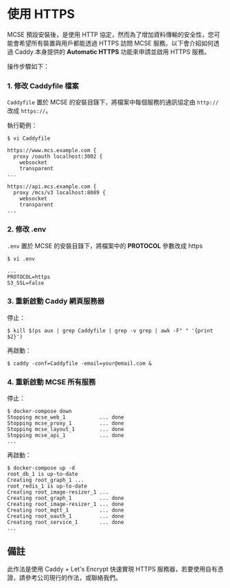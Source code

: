 # 使用 HTTPS

MCSE 預設安裝後，是使用 HTTP 協定，然而為了增加資料傳輸的安全性，您可能會希望所有裝置與用戶都能透過 HTTPS 訪問 MCSE 服務。以下會介紹如何透過 Caddy 本身提供的 **Automatic HTTPS** 功能來申請並啟用 HTTPS 服務。

操作步驟如下：

### 1. 修改 Caddyfile 檔案

`Caddyfile` 置於 MCSE 的安裝目錄下，將檔案中每個服務的通訊協定由 `http://` 改成 `https://`。

執行範例：

```text
$ vi Caddyfile
```

```text
https://www.mcs.example.com {
  proxy /oauth localhost:3002 {
    websocket
    transparent
...

https://api.mcs.example.com {
  proxy /mcs/v3 localhost:8089 {
    websocket
    transparent
...
```

### 2. 修改 .env

`.env` 置於 MCSE 的安裝目錄下，將檔案中的 **PROTOCOL** 參數改成 https

```text
$ vi .env
```

```text
...
PROTOCOL=https
S3_SSL=false
```

### 3. 重新啟動 Caddy 網頁服務器

停止：

```text
$ kill $(ps aux | grep Caddyfile | grep -v grep | awk -F" " '{print $2}')
```

再啟動：

```text
$ caddy -conf=Caddyfile -email=your@email.com &
```

### 4. 重新啟動 MCSE 所有服務

停止：

```text
$ docker-compose down
Stopping mcse_web_1           ... done
Stopping mcse_proxy_1         ... done
Stopping mcse_layout_1        ... done
Stopping mcse_api_1           ... done
...
```

再啟動：

```text
$ docker-compose up -d
root_db_1 is up-to-date
Creating root_graph_1 ...
root_redis_1 is up-to-date
Creating root_image-resizer_1 ...
Creating root_graph_1         ... done
Creating root_image-resizer_1 ... done
Creating root_mqtt_1          ... done
Creating root_oauth_1         ... done
Creating root_service_1       ... done
...
```

## 備註

此作法是使用 Caddy + Let's Encrypt 快速實現 HTTPS 服務器，若要使用自有憑證，請參考公司現行的作法，或聯絡我們。

